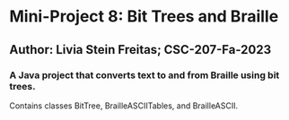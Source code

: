 # Mini-Project 8: Bit Trees and Braille

## Author: Livia Stein Freitas; CSC-207-Fa-2023

### A Java project that converts text to and from Braille using bit trees.

Contains classes BitTree, BrailleASCIITables, and BrailleASCII.
